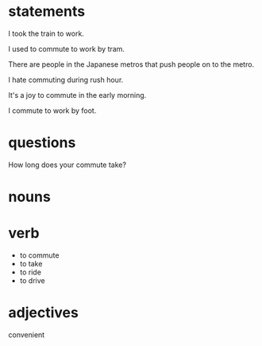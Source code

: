# statements
I took the train to work.

I used to commute to work by tram.

There are people in the Japanese metros that push people on to the metro.

I hate commuting during rush hour.

It's a joy to commute in the early morning.

I commute to work by foot.

# questions
How long does your commute take?

# nouns


# verb
- to commute
- to take
- to ride
- to drive

# adjectives
convenient